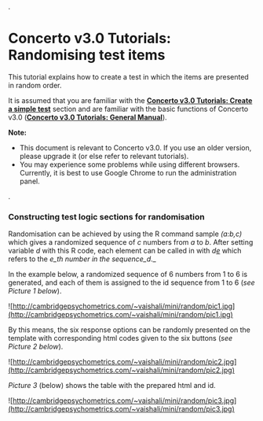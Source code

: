 .
# Concerto v3.0 Tutorials: Randomising test items #

This tutorial explains how to create a test in which the items are presented in random order.

It is assumed that you are familiar with the **[Concerto v3.0 Tutorials: Create a simple test](http://code.google.com/p/concerto-platform/wiki/Concerto3SimpleTest)** section and are familiar with the basic functions of Concerto v3.0 (**[Concerto v3.0 Tutorials: General Manual](http://code.google.com/p/concerto-platform/wiki/Concerto3Tabs)**).

**Note:**
  * This document is relevant to Concerto v3.0. If you use an older version, please upgrade it (or else refer to relevant tutorials).
  * You may experience some problems while using different browsers. Currently, it is best to use Google Chrome to run the administration panel.

.

### Constructing test logic sections for randomisation ###


Randomisation can be achieved by using the R command sample _(a:b,c)_ which gives a randomized sequence of _c_ numbers from _a_ to _b_.  After setting variable _d_ with this R code, each element can be called in with _d[e](e.md)_ which refers to the _e\_th number in the sequence_d_._

In the example below, a randomized sequence of 6 numbers from 1 to 6 is generated, and each of them is assigned to the id sequence from 1 to 6 (_see Picture 1 below_).

![http://cambridgepsychometrics.com/~vaishali/mini/random/pic1.jpg](http://cambridgepsychometrics.com/~vaishali/mini/random/pic1.jpg)


By this means, the six response options can be randomly presented on the template with corresponding html codes given to the six buttons (_see Picture 2 below_).

![http://cambridgepsychometrics.com/~vaishali/mini/random/pic2.jpg](http://cambridgepsychometrics.com/~vaishali/mini/random/pic2.jpg)


_Picture 3_ (below) shows the table with the prepared html and id.

![http://cambridgepsychometrics.com/~vaishali/mini/random/pic3.jpg](http://cambridgepsychometrics.com/~vaishali/mini/random/pic3.jpg)